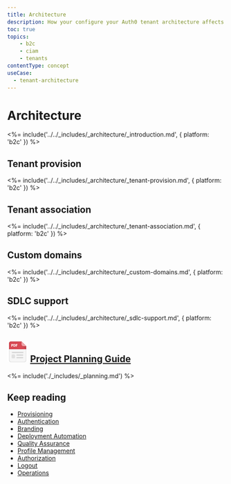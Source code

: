 ```yaml
---
title: Architecture
description: How your configure your Auth0 tenant architecture affects your B2C IAM implementation.
toc: true
topics:
    - b2c
    - ciam
    - tenants
contentType: concept
useCase:
  - tenant-architecture
---
```


# Architecture

<%= include('../../_includes/_architecture/_introduction.md', { platform: 'b2c' }) %>

## Tenant provision

<%= include('../../_includes/_architecture/_tenant-provision.md', { platform: 'b2c' }) %>

## Tenant association

<%= include('../../_includes/_architecture/_tenant-association.md', { platform: 'b2c' }) %>

## Custom domains

<%= include('../../_includes/_architecture/_custom-domains.md', { platform: 'b2c' }) %>

## SDLC support

<%= include('../../_includes/_architecture/_sdlc-support.md', { platform: 'b2c' }) %>

## ![](/media/articles/architecture-scenarios/planning/file_type_icons-04.png) [Project Planning Guide](/media/articles/architecture-scenarios/planning/B2C-Project-Planning.pdf)

<%= include('./_includes/_planning.md') %>

## Keep reading

* [Provisioning](/architecture-scenarios/implementation/b2c/b2c-provisioning)
* [Authentication](/architecture-scenarios/implementation/b2c/b2c-authentication)
* [Branding](/architecture-scenarios/implementation/b2c/b2c-branding)
* [Deployment Automation](/architecture-scenarios/implementation/b2c/b2c-deployment)
* [Quality Assurance](/architecture-scenarios/implementation/b2c/b2c-qa)
* [Profile Management](/architecture-scenarios/implementation/b2c/b2c-profile-mgmt)
* [Authorization](/architecture-scenarios/implementation/b2c/b2c-authorization)
* [Logout](/architecture-scenarios/implementation/b2c/b2c-logout)
* [Operations](/architecture-scenarios/implementation/b2c/b2c-operations)
